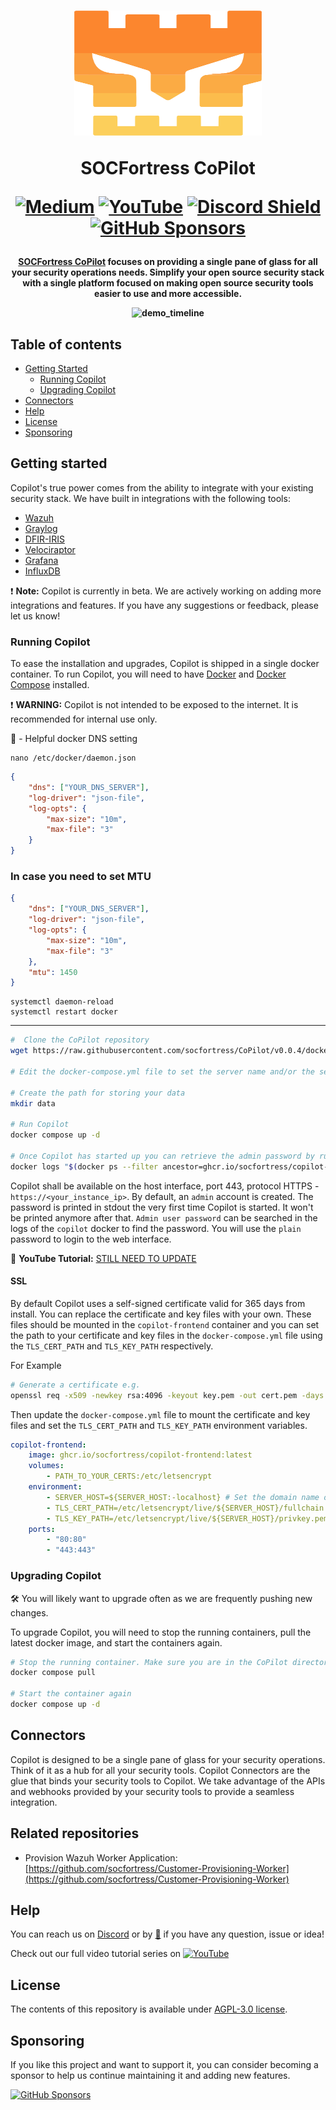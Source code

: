 <h1 align="center">

<a href="https://www.socfortress.co"><img src="frontend/src/assets/images/socfortress_logo.svg" width="300" height="200"></a>

SOCFortress CoPilot

[![Medium](https://img.shields.io/badge/Medium-12100E?style=for-the-badge&logo=medium&logoColor=white)](https://socfortress.medium.com/)
[![YouTube](https://img.shields.io/badge/YouTube-%23FF0000.svg?style=for-the-badge&logo=YouTube&logoColor=white)](https://www.youtube.com/@taylorwalton_socfortress/videos)
[![Discord Shield](https://discordapp.com/api/guilds/871419379999469568/widget.png?style=shield)](https://discord.gg/UN3pNBzaEQ)
[![GitHub Sponsors](https://img.shields.io/badge/sponsor-30363D?style=for-the-badge&logo=GitHub-Sponsors&logoColor=#EA4AAA)](https://github.com/sponsors/taylorwalton)

</h1><h4 align="center">

[SOCFortress CoPilot](https://www.socfortress.co) focuses on providing a single pane of glass for all your security operations needs. Simplify your open source security stack with a single platform focused on making open source security tools easier to use and more accessible.

![demo_timeline](frontend/src/assets/images/copilot_gif.gif)

## Table of contents

-   [Getting Started](#getting-started)
    -   [Running Copilot](#runnning-copilot)
    -   [Upgrading Copilot](#upgrading-copilot)
-   [Connectors](#connectors)
-   [Help](#help)
-   [License](#license)
-   [Sponsoring](#sponsoring)

## Getting started

Copilot's true power comes from the ability to integrate with your existing security stack. We have built in integrations with the following tools:

-   [Wazuh](https://wazuh.com/)
-   [Graylog](https://www.graylog.org/)
-   [DFIR-IRIS](https://dfir-iris.org/)
-   [Velociraptor](https://docs.velociraptor.app/)
-   [Grafana](https://grafana.com/)
-   [InfluxDB](https://www.influxdata.com/)

❗️ **Note:** Copilot is currently in beta. We are actively working on adding more integrations and features. If you have any suggestions or feedback, please let us know!

### Running Copilot

To ease the installation and upgrades, Copilot is shipped in a single docker container. To run Copilot, you will need to have [Docker](https://docs.docker.com/get-docker/) and [Docker Compose](https://docs.docker.com/compose/install/) installed.

❗ **WARNING:** Copilot is not intended to be exposed to the internet. It is recommended for internal use only.

🔴 - Helpful docker DNS setting

```
nano /etc/docker/daemon.json
```

```json
{
	"dns": ["YOUR_DNS_SERVER"],
	"log-driver": "json-file",
	"log-opts": {
		"max-size": "10m",
		"max-file": "3"
	}
}
```

### In case you need to set MTU

```json
{
	"dns": ["YOUR_DNS_SERVER"],
	"log-driver": "json-file",
	"log-opts": {
		"max-size": "10m",
		"max-file": "3"
	},
	"mtu": 1450
}
```

```
systemctl daemon-reload
systemctl restart docker
```

---

```bash
#  Clone the CoPilot repository
wget https://raw.githubusercontent.com/socfortress/CoPilot/v0.0.4/docker-compose.yml

# Edit the docker-compose.yml file to set the server name and/or the services you want to use

# Create the path for storing your data
mkdir data

# Run Copilot
docker compose up -d

# Once Copilot has started up you can retrieve the admin password by running the following command (Only accessible the first time Copilot is started up)
docker logs "$(docker ps --filter ancestor=ghcr.io/socfortress/copilot-backend:latest --format "{{.ID}}")" 2>&1 | grep "Admin user password"
```

Copilot shall be available on the host interface, port 443, protocol HTTPS - `https://<your_instance_ip>`.
By default, an `admin` account is created. The password is printed in stdout the very first time Copilot is started. It won't be printed anymore after that.
`Admin user password` can be searched in the logs of the `copilot` docker to find the password. You will use the `plain` password to login to the web interface.

🚀 **YouTube Tutorial:** [STILL NEED TO UPDATE](https://www.youtube.com/channel/UC4EUQtTxeC8wGrKRafI6pZg)

#### SSL

By default Copilot uses a self-signed certificate valid for 365 days from install. You can replace the certificate and
key files with your own. These files should be mounted in the `copilot-frontend` container and you can set the path to
your certificate and key files in the `docker-compose.yml` file using the `TLS_CERT_PATH` and `TLS_KEY_PATH`
respectively.

For Example

```bash
# Generate a certificate e.g.
openssl req -x509 -newkey rsa:4096 -keyout key.pem -out cert.pem -days 365
```

Then update the `docker-compose.yml` file to mount the certificate and key files and set the `TLS_CERT_PATH` and `TLS_KEY_PATH` environment variables.

```yaml
copilot-frontend:
    image: ghcr.io/socfortress/copilot-frontend:latest
    volumes:
        - PATH_TO_YOUR_CERTS:/etc/letsencrypt
    environment:
        - SERVER_HOST=${SERVER_HOST:-localhost} # Set the domain name of your server
        - TLS_CERT_PATH=/etc/letsencrypt/live/${SERVER_HOST}/fullchain.pem # Set the path to your certificate
        - TLS_KEY_PATH=/etc/letsencrypt/live/${SERVER_HOST}/privkey.pem # Set the path to your key
    ports:
        - "80:80"
        - "443:443"
```

### Upgrading Copilot

🛠 You will likely want to upgrade often as we are frequently pushing new changes.

To upgrade Copilot, you will need to stop the running containers, pull the latest docker image, and start the containers again.

```bash
# Stop the running container. Make sure you are in the CoPilot directory
docker compose pull

# Start the container again
docker compose up -d
```

## Connectors

Copilot is designed to be a single pane of glass for your security operations. Think of it as a hub for all your security tools. Copilot Connectors are the glue that binds your security tools to Copilot. We take advantage of the APIs and webhooks provided by your security tools to provide a seamless integration.

## Related repositories

-   Provision Wazuh Worker Application: [https://github.com/socfortress/Customer-Provisioning-Worker](https://github.com/socfortress/Customer-Provisioning-Worker)

## Help

You can reach us on [Discord](https://discord.gg/UN3pNBzaEQ) or by [📧](mailto:info@socfortress.co) if you have any question, issue or idea!

Check out our full video tutorial series on [![YouTube](https://img.shields.io/badge/YouTube-%23FF0000.svg?style=for-the-badge&logo=YouTube&logoColor=white)](https://www.youtube.com/watch?v=qQbex2zAhWI&list=PLB6hQ_WpB6U0e5oSLXJMcxmSzz7n3zvD-&ab_channel=TaylorWalton)

## License

The contents of this repository is available under [AGPL-3.0 license](LICENSE.txt).

## Sponsoring

If you like this project and want to support it, you can consider becoming a sponsor to help us continue maintaining it and adding new features.

[![GitHub Sponsors](https://img.shields.io/badge/sponsor-30363D?style=for-the-badge&logo=GitHub-Sponsors&logoColor=#EA4AAA)](https://github.com/sponsors/taylorwalton)

